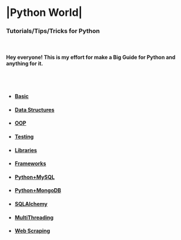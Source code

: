 # |Python World| 
### Tutorials/Tips/Tricks for Python

<br>

#### Hey everyone! This is my effort for make a Big Guide for Python and anything for it.

<br><br>  

- #### [Basic](main/basic.md)
- #### [Data Structures](main/data_structures.md)
- #### [OOP](main/oop.md)
- #### [Testing](main/testing.md)
- #### [Libraries](main/libraries.md)
- #### [Frameworks](main/frameworks.md)
- #### [Python+MySQL](main/python_mysql.md)
- #### [Python+MongoDB](main/python_mongodb.md)
- #### [SQLAlchemy](main/sqlalchemy.md)
- #### [MultiThreading](main/multithreading.md)
- #### [Web Scraping](main/web_scraping.md)